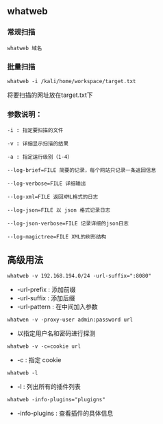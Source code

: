 ## whatweb

### 常规扫描

```shell
whatweb 域名
```



### 批量扫描

```shell
whatweb -i /kali/home/workspace/target.txt
```

将要扫描的网址放在target.txt下

### 参数说明：

```shell
-i : 指定要扫描的文件

-v : 详细显示扫描的结果

-a : 指定运行级别（1-4）

--log-brief=FILE 简要的记录，每个网站只记录一条返回信息

--log-verbose=FILE 详细输出

--log-xml=FILE 返回XML格式的日志

--log-json=FILE 以 json 格式记录日志

--log-json-verbose=FILE 记录详细的json日志

--log-magictree=FILE XML的树形结构
```



## 高级用法

```shell
whatweb -v 192.168.194.0/24 -url-suffix=":8080"
```

- -url-prefix : 添加前缀
- -url-suffix : 添加后缀
- -url-pattern : 在中间加入参数

```shell
whatwen -v -proxy-user admin:password url
```

- 以指定用户名和密码进行探测

```shell
whatweb -v -c=cookie url
```

- -c : 指定 cookie

```shell
whatweb -l
```

- -l : 列出所有的插件列表

```shell
whatweb -info-plugins="plugigns"
```

- -info-plugins : 查看插件的具体信息

